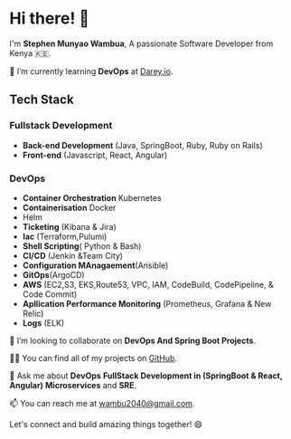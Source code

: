 # Hi there! 👋

I'm **Stephen Munyao Wambua**,
A passionate Software Developer from Kenya 🇰🇪.

🌱 I’m currently learning **DevOps** at [Darey.io](https://www.darey.io).

## Tech Stack
### Fullstack Development
- **Back-end Development** (Java, SpringBoot, Ruby, Ruby on Rails)
- **Front-end** (Javascript, React, Angular)
### DevOps
- **Container Orchestration** Kubernetes
- **Containerisation** Docker
- Helm
- **Ticketing** (Kibana & Jira)
- **Iac** (Terraform,Pulumi)
- **Shell Scripting**( Python & Bash)
- **CI/CD** (Jenkin &Team City)
- **Configuration MAnagaement**(Ansible)
- **GitOps**(ArgoCD)
- **AWS** (EC2,S3, EKS,Route53, VPC, IAM, CodeBuild, CodePipeline, & Code Commit)
- **Apllication Performance Monitoring** (Prometheus, Grafana & New Relic)
- **Logs** (ELK)
  

👯 I’m looking to collaborate on **DevOps And Spring Boot Projects**.

👨‍💻 You can find all of my projects on [GitHub](https://github.com/steve2030).

💬 Ask me about **DevOps** **FullStack Development in (SpringBoot & React, Angular)** **Microservices** and **SRE**.

📫 You can reach me at [wambu2040@gmail.com](mailto:wambu2040@gmail.com).

Let's connect and build amazing things together! 😄
